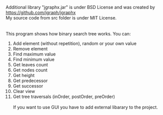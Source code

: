 Additional library "jgraphx.jar" is under BSD License and was created by https://github.com/jgraph/jgraphx<br>
My source code from src folder is under MIT License.<br>
<br><br>
This program shows how binary search tree works.
You can:
1. Add element (without repetition), random or your own value
2. Remove element
3. Find maximum value
4. Find minimum value
5. Get leaves count
6. Get nodes count
7. Get height
8. Get predecessor
9. Get successor
10. Clear view
11. Get tree traversals (inOrder, postOrder, preOrder)
<br><br>
If you want to use GUI you have to add external libarary to the project.
